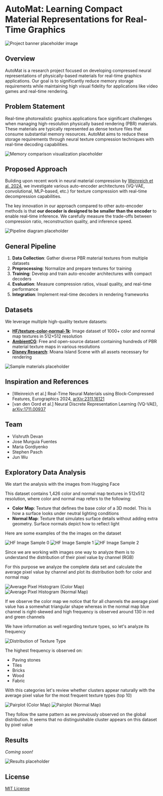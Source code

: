 # AutoMat: Learning Compact Material Representations for Real-Time Graphics

![Project banner placeholder image](./figures/Standin-splash.png)

## Overview

AutoMat is a research project focused on developing compressed neural representations of physically-based materials for real-time graphics applications. Our goal is to significantly reduce memory storage requirements while maintaining high visual fidelity for applications like video games and real-time rendering.

## Problem Statement

Real-time photorealistic graphics applications face significant challenges when managing high-resolution physically based rendering (PBR) materials. These materials are typically represented as dense texture files that consume substantial memory resources. AutoMat aims to reduce these storage requirements through neural texture compression techniques with real-time decoding capabilities.

![Memory comparison visualization placeholder](./figures/pipeline.png)

## Proposed Approach

Building upon recent work in neural material compression by [Weinreich et al. 2024](https://arxiv.org/2311.16121), we investigate various auto-encoder architectures (VQ-VAE, convolutional, MLP-based, etc.) for texture compression with real-time decompression capabilities.

The key innovation in our approach compared to other auto-encoder methods is that **our decoder is designed to be smaller than the encoder** to enable real-time inference. We carefully measure the trade-offs between compression ratio, reconstruction quality, and inference speed.

![Pipeline diagram placeholder](./figures/Encoder.png)

## General Pipeline

1.  **Data Collection**: Gather diverse PBR material textures from multiple datasets
2.  **Preprocessing**: Normalize and prepare textures for training
3.  **Training**: Develop and train auto-encoder architectures with compact decoders
4.  **Evaluation**: Measure compression ratios, visual quality, and real-time performance
5.  **Integration**: Implement real-time decoders in rendering frameworks

## Datasets

We leverage multiple high-quality texture datasets:

-   [**HF/texture-color-normal-1k**](https://huggingface.co/datasets/dream-textures/textures-color-normal-1k): Image dataset of 1000+ color and normal map textures in 512×512 resolution
-   [**AmbientCG**](https://ambientcg.com/list?type=substance&sort=popular): Free and open-source dataset containing hundreds of PBR material texture maps in various resolutions
-   [**Disney Research**](https://www.disneyanimation.com/resources/moana-island-scene/): Moana Island Scene with all assets necessary for rendering

![Sample materials placeholder](https://github.com/username/AutoMat/raw/main/docs/images/sample_materials.png)

## Inspiration and References

-   [Weinreich et al.] Real-Time Neural Materials using Block-Compressed Features, Eurographics 2024, [arXiv:2311.16121](https://arxiv.org/2311.16121)
-   [van den Oord et al.] Neural Discrete Representation Learning (VQ-VAE), [arXiv:1711.00937](https://arxiv.org/abs/1711.00937)

## Team

-   Vishruth Devan
-   Jose Murguia Fuentes
-   Maria Gordiyenko
-   Stephen Pasch
-   Jun Wu

## Exploratory Data Analysis

We start the analysis with the images from Hugging Face

This dataset contains 1,426 color and normal map textures in 512x512 resolution, where color and normal map refers to the following:

-   **Color Map**: Texture that defines the base color of a 3D model. This is how a surface looks under neutral lighting conditions
-   **Normal Map**: Texture that simulates surface details without adding extra geometry. Surface normals depict how to reflect light

Here are some examples of the the images on the dataset

![HF Image Sample 0](./texture_eda/textures_sample_hf_0.png) ![HF Image Sample 1](./texture_eda/textures_sample_hf_1.png) ![HF Image Sample 2](./texture_eda/textures_sample_hf_2.png)

Since we are working with images one way to analyze them is to understand the distribution of their pixel value by channel (RGB)

For this purpose we analyze the complete data set and calculate the average pixel value by channel and plot its distribution both for color and normal map

![Average Pixel Histogram (Color Map)](./texture_eda/distribution_avg_pixel_color_map.png) ![Average Pixel Histogram (Normal Map)](./texture_eda/distribution_avg_pixel_normal_map.png)

If we observe the color map we notice that for all channels the average pixel value has a somewhat triangular shape whereas in the normal map blue channel is right-skewed and high frequency is observed around 130 in red and green channels

We have information as well regarding texture types, so let's analyze its frequency

![Distribution of Texture Type](./texture_eda/distribution_texture_type.png)

The highest frequency is observed on:

-   Paving stones
-   Tiles
-   Bricks
-   Wood
-   Fabric

With this categories let's review whether clusters appear naturally with the average pixel value for the most frequent texture types (top 10)

![Pairplot (Color Map)](./texture_eda/pairplot_texture_color_map.png) ![Pairplot (Normal Map)](./texture_eda/pairplot_texture_normal_map.png)

They follow the same pattern as we previously observed on the global distribution. It seems that no distinguishable cluster appears on this dataset by pixel value

## Results

*Coming soon!*

![Results placeholder](https://github.com/username/AutoMat/raw/main/docs/images/results_preview.png)

## License

[MIT License](LICENSE)
